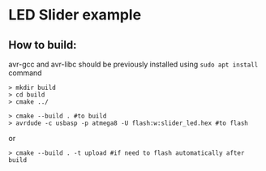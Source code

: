 # LED Slider example

## How to build:

avr-gcc and avr-libc should be previously installed using `sudo apt install` command
    
    > mkdir build
    > cd build
    > cmake ../
    
    > cmake --build . #to build
    > avrdude -c usbasp -p atmega8 -U flash:w:slider_led.hex #to flash
    
or
    
    > cmake --build . -t upload #if need to flash automatically after build
    
